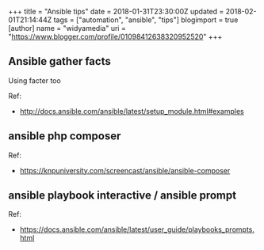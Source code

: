 +++
title = "Ansible tips"
date = 2018-01-31T23:30:00Z
updated = 2018-02-01T21:14:44Z
tags = ["automation", "ansible", "tips"]
blogimport = true 
[author]
	name = "widyamedia"
	uri = "https://www.blogger.com/profile/01098412638320952520"
+++

## Ansible gather facts
Using facter too

Ref:

* http://docs.ansible.com/ansible/latest/setup_module.html#examples

## ansible php composer

Ref:

* https://knpuniversity.com/screencast/ansible/ansible-composer

## ansible playbook interactive / ansible prompt

Ref:

* https://docs.ansible.com/ansible/latest/user_guide/playbooks_prompts.html
